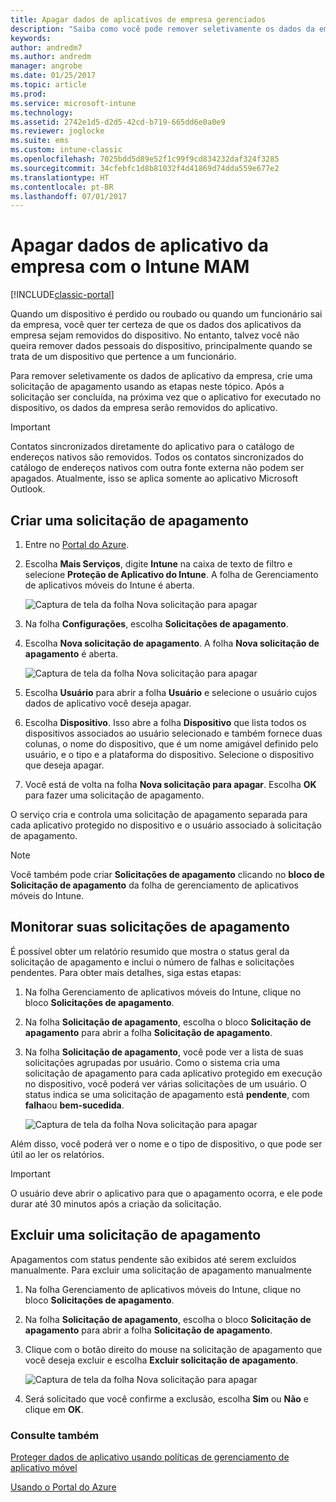 ```yaml
---
title: Apagar dados de aplicativos de empresa gerenciados
description: "Saiba como você pode remover seletivamente os dados da empresa de dispositivos remotamente."
keywords: 
author: andredm7
ms.author: andredm
manager: angrobe
ms.date: 01/25/2017
ms.topic: article
ms.prod: 
ms.service: microsoft-intune
ms.technology: 
ms.assetid: 2742e1d5-d2d5-42cd-b719-665dd6e0a0e9
ms.reviewer: joglocke
ms.suite: ems
ms.custom: intune-classic
ms.openlocfilehash: 7025bdd5d89e52f1c99f9cd834232daf324f3285
ms.sourcegitcommit: 34cfebfc1d8b81032f4d41869d74dda559e677e2
ms.translationtype: HT
ms.contentlocale: pt-BR
ms.lasthandoff: 07/01/2017
---
```

# <a name="wipe-company-app-data-with-intune-mam"></a>Apagar dados de aplicativo da empresa com o Intune MAM

[!INCLUDE[classic-portal](../includes/classic-portal.md)]

Quando um dispositivo é perdido ou roubado ou quando um funcionário sai da empresa, você quer ter certeza de que os dados dos aplicativos da empresa sejam removidos do dispositivo. No entanto, talvez você não queira remover dados pessoais do dispositivo, principalmente quando se trata de um dispositivo que pertence a um funcionário.

Para remover seletivamente os dados de aplicativo da empresa, crie uma solicitação de apagamento usando as etapas neste tópico. Após a solicitação ser concluída, na próxima vez que o aplicativo for executado no dispositivo, os dados da empresa serão removidos do aplicativo.

>[!IMPORTANT]
> Contatos sincronizados diretamente do aplicativo para o catálogo de endereços nativos são removidos. Todos os contatos sincronizados do catálogo de endereços nativos com outra fonte externa não podem ser apagados. Atualmente, isso se aplica somente ao aplicativo Microsoft Outlook.

## <a name="create-a-wipe-request"></a>Criar uma solicitação de apagamento

1.  Entre no [Portal do Azure](https://portal.azure.com).

2.  Escolha **Mais Serviços**, digite **Intune** na caixa de texto de filtro e selecione **Proteção de Aplicativo do Intune**. A folha de Gerenciamento de aplicativos móveis do Intune é aberta.

    ![Captura de tela da folha Nova solicitação para apagar](../media/AppManagement/wipe-request-mam-main-blade.png)

2.  Na folha **Configurações**, escolha **Solicitações de apagamento**.

3.  Escolha **Nova solicitação de apagamento**. A folha **Nova solicitação de apagamento** é aberta.

    ![Captura de tela da folha Nova solicitação para apagar](../media/AppManagement/AzurePortal_MAM_NewWipeRequest.png)

4.  Escolha **Usuário** para abrir a folha **Usuário** e selecione o usuário cujos dados de aplicativo você deseja apagar.

5.  Escolha **Dispositivo**. Isso abre a folha **Dispositivo** que lista todos os dispositivos associados ao usuário selecionado e também fornece duas colunas, o nome do dispositivo, que é um nome amigável definido pelo usuário, e o tipo e a plataforma do dispositivo. Selecione o dispositivo que deseja apagar.

6.  Você está de volta na folha **Nova solicitação para apagar**. Escolha **OK** para fazer uma solicitação de apagamento. 

O serviço cria e controla uma solicitação de apagamento separada para cada aplicativo protegido no dispositivo e o usuário associado à solicitação de apagamento.

>[!NOTE]
> Você também pode criar **Solicitações de apagamento** clicando no **bloco de Solicitação de apagamento** da folha de gerenciamento de aplicativos móveis do Intune.

## <a name="monitor-your-wipe-requests"></a>Monitorar suas solicitações de apagamento

É possível obter um relatório resumido que mostra o status geral da solicitação de apagamento e inclui o número de falhas e solicitações pendentes. Para obter mais detalhes, siga estas etapas:

1.  Na folha Gerenciamento de aplicativos móveis do Intune, clique no bloco **Solicitações de apagamento**.

2.  Na folha **Solicitação de apagamento**, escolha o bloco **Solicitação de apagamento** para abrir a folha **Solicitação de apagamento**.

3.  Na folha **Solicitação de apagamento**, você pode ver a lista de suas solicitações agrupadas por usuário. Como o sistema cria uma solicitação de apagamento para cada aplicativo protegido em execução no dispositivo, você poderá ver várias solicitações de um usuário. O status indica se uma solicitação de apagamento está **pendente**, com **falha**ou **bem-sucedida**.

    ![Captura de tela da folha Nova solicitação para apagar](../media/AppManagement/wipe-request-status-1.png)

Além disso, você poderá ver o nome e o tipo de dispositivo, o que pode ser útil ao ler os relatórios.

>[!IMPORTANT]
> O usuário deve abrir o aplicativo para que o apagamento ocorra, e ele pode durar até 30 minutos após a criação da solicitação.

## <a name="delete-a-wipe-request"></a>Excluir uma solicitação de apagamento

Apagamentos com status pendente são exibidos até serem excluídos manualmente.  Para excluir uma solicitação de apagamento manualmente

1.  Na folha Gerenciamento de aplicativos móveis do Intune, clique no bloco **Solicitações de apagamento**.

2.  Na folha **Solicitação de apagamento**, escolha o bloco **Solicitação de apagamento** para abrir a folha **Solicitação de apagamento**.

3.  Clique com o botão direito do mouse na solicitação de apagamento que você deseja excluir e escolha **Excluir solicitação de apagamento**.

    ![Captura de tela da folha Nova solicitação para apagar](../media/AppManagement/delete-wipe-request.png)

4.  Será solicitado que você confirme a exclusão, escolha **Sim** ou **Não** e clique em **OK**.


### <a name="see-also"></a>Consulte também
[Proteger dados de aplicativo usando políticas de gerenciamento de aplicativo móvel](protect-app-data-using-mobile-app-management-policies-with-microsoft-intune.md)

[Usando o Portal do Azure](azure-portal-for-microsoft-intune-mam-policies.md)
